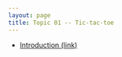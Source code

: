 ```yaml
---
layout: page
title: Topic 01 -- Tic-tac-toe
---
```


* [Introduction (link)](tic-tak-toe/tic-tak-toe.md)



